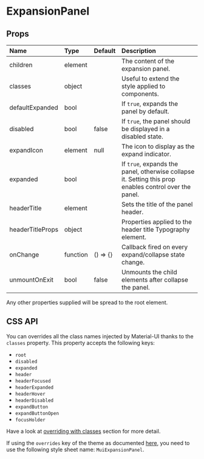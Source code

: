 <!--- This documentation is automatically generated, do not try to edit it. -->

# ExpansionPanel



## Props
| Name | Type | Default | Description |
|:-----|:-----|:--------|:------------|
| children | element |  | The content of the expansion panel. |
| classes | object |  | Useful to extend the style applied to components. |
| defaultExpanded | bool |  | If `true`, expands the panel by default. |
| disabled | bool | false | If `true`, the panel should be displayed in a disabled state. |
| expandIcon | element | null | The icon to display as the expand indicator. |
| expanded | bool |  | If `true`, expands the panel, otherwise collapse it. Setting this prop enables control over the panel. |
| headerTitle | element |  | Sets the title of the panel header. |
| headerTitleProps | object |  | Properties applied to the header title Typography element. |
| onChange | function | () => {} | Callback fired on every expand/collapse state change. |
| unmountOnExit | bool | false | Unmounts the child elements after collapse the panel. |

Any other properties supplied will be spread to the root element.

## CSS API

You can overrides all the class names injected by Material-UI thanks to the `classes` property.
This property accepts the following keys:
- `root`
- `disabled`
- `expanded`
- `header`
- `headerFocused`
- `headerExpanded`
- `headerHover`
- `headerDisabled`
- `expandButton`
- `expandButtonOpen`
- `focusHolder`

Have a look at [overriding with classes](/customization/overrides#overriding-with-classes)
section for more detail.

If using the `overrides` key of the theme as documented
[here](/customization/themes#customizing-all-instances-of-a-component-type),
you need to use the following style sheet name: `MuiExpansionPanel`.
